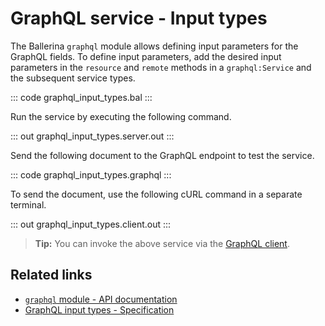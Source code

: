 # GraphQL service - Input types

The Ballerina `graphql` module allows defining input parameters for the GraphQL fields. To define input parameters, add the desired input parameters in the `resource` and `remote` methods in a `graphql:Service` and the subsequent service types.

::: code graphql_input_types.bal :::

Run the service by executing the following command.

::: out graphql_input_types.server.out :::

Send the following document to the GraphQL endpoint to test the service.

::: code graphql_input_types.graphql :::

To send the document, use the following cURL command in a separate terminal.

::: out graphql_input_types.client.out :::

>**Tip:** You can invoke the above service via the [GraphQL client](/learn/by-example/graphql-client-query-endpoint/).

## Related links
- [`graphql` module - API documentation](https://lib.ballerina.io/ballerina/graphql/latest)
- [GraphQL input types - Specification](/spec/graphql/#45-input-types)
